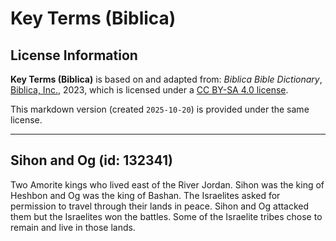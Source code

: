 # Key Terms (Biblica)

## License Information

**Key Terms (Biblica)** is based on and adapted from: _Biblica Bible Dictionary_, [Biblica, Inc.](https://www.biblica.com/), 2023, which is licensed under a [CC BY-SA 4.0 license](https://creativecommons.org/licenses/by-sa/4.0/legalcode.en).

This markdown version (created `2025-10-20`) is provided under the same license.



--------------------------------

## Sihon and Og (id: 132341)

Two Amorite kings who lived east of the River Jordan. Sihon was the king of Heshbon and Og was the king of Bashan. The Israelites asked for permission to travel through their lands in peace. Sihon and Og attacked them but the Israelites won the battles. Some of the Israelite tribes chose to remain and live in those lands.


